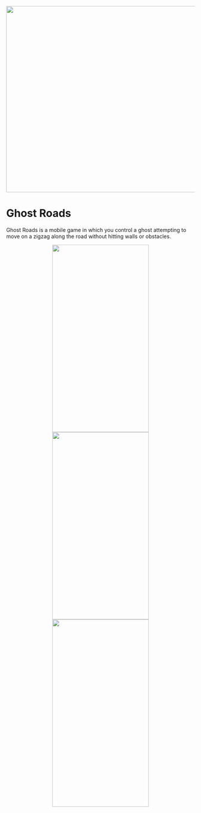 <p align="center">
  <img width="897" height="497" src="https://user-images.githubusercontent.com/14026025/160680454-806edcf3-126c-47af-91e9-bf140d85d3b5.png">
</p>

# Ghost Roads
Ghost Roads is a mobile game in which you control a ghost attempting to move on a zigzag along the road without hitting walls or obstacles.

<p align="center">
  <img width="258" height="500" src="https://user-images.githubusercontent.com/14026025/160680536-3a10ee39-a5a9-45cd-841d-21d59473758a.jpeg">
  <img width="258" height="500" src="https://user-images.githubusercontent.com/14026025/160680550-0004d832-8187-479d-bc3b-800ee486bc54.jpeg">
  <img width="258" height="500" src="https://user-images.githubusercontent.com/14026025/160680884-7c8fe460-1e38-405e-9b7a-92834107449e.jpeg">
</p>
